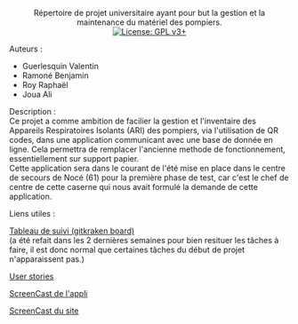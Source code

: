 <p align = "center">
Répertoire de projet universitaire ayant pour but la gestion et la maintenance du matériel des pompiers.
<br/>
<a href="https://www.gnu.org/licenses/gpl-3.0"><img src="https://img.shields.io/badge/License-GPL%20v3%2B-blue.svg" alt="License: GPL v3+"></a>
</p>

Auteurs : 
- Guerlesquin Valentin
- Ramoné Benjamin
- Roy Raphaël
- Joua Ali

Description : <br/>
Ce projet a comme ambition de facilier la gestion et l'inventaire des Appareils Respiratoires Isolants (ARI) des pompiers, via l'utilisation de QR codes, dans une application communicant avec une base de donnée en ligne. Cela permettra de remplacer l'ancienne methode de fonctionnement, essentiellement sur support papier.<br/>
Cette application sera dans le courant de l'été mise en place dans le centre de secours de Nocé (61) pour la première phase de test, car c'est le chef de centre de cette caserne qui nous avait formulé la demande de cette application.

Liens utiles : 

<a href="https://app.gitkraken.com/glo/board/X71jnLw5GgAS1qfw">Tableau de suivi (gitkraken board)</a><br/>
(a été refait dans les 2 dernières semaines pour bien resituer les tâches à faire, il est donc normal que certaines tâches du début de projet n'apparaissent pas.)

<a href="https://docs.google.com/spreadsheets/d/1bxpcVQE4O0Mf2xSeTMgnr1riCPJvIr4UfCWGju5OO98/edit#gid=1679911286">User stories</a>

<a href="https://youtu.be/yr9-LHlg6m0">ScreenCast de l'appli</a>

<a href="https://www.youtube.com/watch?v=Z8v8JIV2APY">ScreenCast du site</a>
